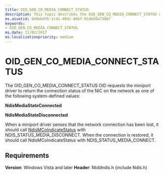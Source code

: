 ```yaml
---
title: OID_GEN_CO_MEDIA_CONNECT_STATUS
description: This topic describes the OID_GEN_CO_MEDIA_CONNECT_STATUS object identifier (OID).
ms.assetid: d49ebdfb-1c41-40dc-86bf-01db50a73607
keywords:
- OID_GEN_CO_MEDIA_CONNECT_STATUS
ms.date: 11/02/2017
ms.localizationpriority: medium
---
```


# OID_GEN_CO_MEDIA_CONNECT_STATUS

The OID_GEN_CO_MEDIA_CONNECT_STATUS OID requests the miniport driver to return the connection status of the NIC on the network as one of the following system-defined values:

**NdisMediaStateConnected**

**NdisMediaStateDisconnected**

When a miniport driver senses that the network connection has been lost, it should call [NdisMCoIndicateStatus](/windows-hardware/drivers/ddi/ndis/nf-ndis-ndismcoindicatestatusex) with NDIS_STATUS_MEDIA_DISCONNECT. When the connection is restored, it should call NdisMCoIndicateStatus with NDIS_STATUS_MEDIA_CONNECT.

## Requirements

**Version**: Windows Vista and later
**Header**: Ntddndis.h (include Ndis.h)